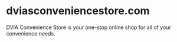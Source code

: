 # dviasconveniencestore.com
DVIA Convenience Store is your one-stop online shop for all of your convenience needs.
